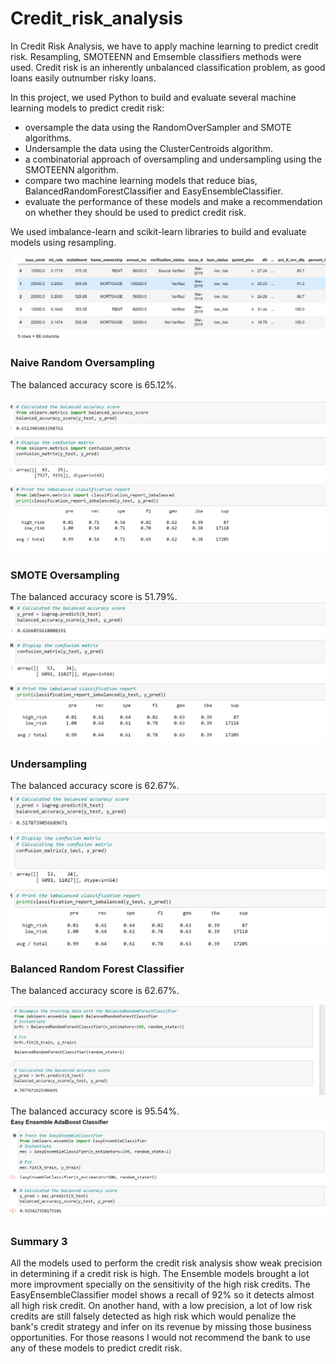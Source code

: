 # Credit_risk_analysis
In Credit Risk Analysis, we have to apply machine learning  to predict credit risk. Resampling, SMOTEENN and Emsemble classifiers methods  were used.
Credit risk is an inherently unbalanced classification problem, as good loans easily outnumber risky loans. 

In this project, we used Python to build and evaluate several machine learning models to predict credit risk:

  * oversample the data using the RandomOverSampler and SMOTE algorithms.
  * Undersample the data using the ClusterCentroids algorithm.
  * a combinatorial approach of oversampling and undersampling using the SMOTEENN algorithm.
  * compare two machine learning models that reduce bias, BalancedRandomForestClassifier and EasyEnsembleClassifier.
  * evaluate the performance of these models and make a recommendation on whether they should be used to predict credit risk.


We used imbalance-learn and scikit-learn libraries to build and evaluate models using resampling.



![png_Ch17p1](https://github.com/Ruma-T/Credit_risk_analysis/blob/main/Ch17p1.PNG)












### Naive Random Oversampling

The balanced accuracy score is 65.12%.

![png_Ch17p4](https://github.com/Ruma-T/Credit_risk_analysis/blob/main/Ch17p4.PNG)







### SMOTE Oversampling

The balanced accuracy score is 51.79%.
![png_Ch17p5](https://github.com/Ruma-T/Credit_risk_analysis/blob/main/Ch17p5.PNG)





### Undersampling
The balanced accuracy score is 62.67%.
![png_Ch17p6](https://github.com/Ruma-T/Credit_risk_analysis/blob/main/Ch17p6.PNG)





### Balanced Random Forest Classifier
The balanced accuracy score is 62.67%.

![png_Ch17p2](https://github.com/Ruma-T/Credit_risk_analysis/blob/main/Ch17p2.PNG)


The balanced accuracy score is 95.54%.
![png_Ch17p3](https://github.com/Ruma-T/Credit_risk_analysis/blob/main/Ch17p3.PNG)

### Summary  3
All the models used to perform the credit risk analysis show weak precision in determining if a credit risk is high.
The Ensemble models brought a lot more improvment specially on the sensitivity of the high risk credits.
The EasyEnsembleClassifier model shows a recall of 92% so it detects almost all high risk credit. On another hand, with a low precision, a lot of low risk credits are still falsely detected as high risk which would penalize the bank's credit strategy and infer on its revenue by missing those business opportunities.
For those reasons I would not recommend the bank to use any of these models to predict credit risk.
